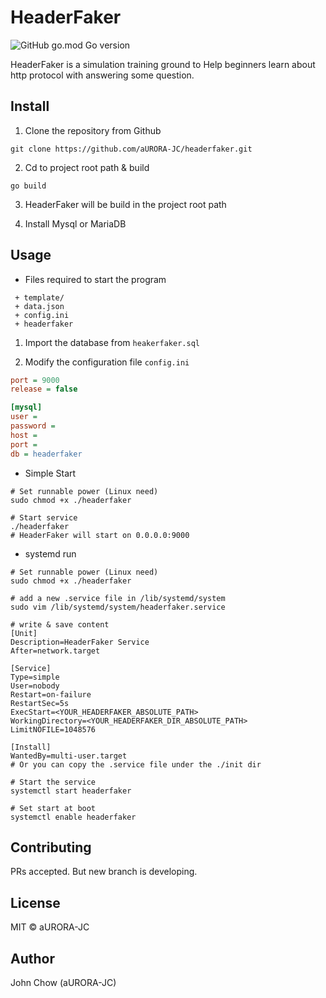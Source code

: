 # HeaderFaker

![GitHub go.mod Go version](https://img.shields.io/github/go-mod/go-version/aURORA-JC/headerfaker?logo=go&style=flat-square)

HeaderFaker is a simulation training ground to Help beginners learn about http protocol with answering some question.

## Install

1. Clone the repository from Github

```shell
git clone https://github.com/aURORA-JC/headerfaker.git
```

2. Cd to project root path & build

```shell
go build
```

3. HeaderFaker will be build in the project root path

4. Install Mysql or MariaDB

## Usage

+ Files required to start the program
```shell
 + template/
 + data.json
 + config.ini
 + headerfaker
```
1. Import the database from `heakerfaker.sql`

3. Modify the configuration file `config.ini`
```ini
port = 9000
release = false

[mysql]
user = 
password = 
host = 
port = 
db = headerfaker
```

+ Simple Start

```shell
# Set runnable power (Linux need)
sudo chmod +x ./headerfaker

# Start service
./headerfaker
# HeaderFaker will start on 0.0.0.0:9000
````

+ systemd run
```shell
# Set runnable power (Linux need)
sudo chmod +x ./headerfaker

# add a new .service file in /lib/systemd/system
sudo vim /lib/systemd/system/headerfaker.service

# write & save content
[Unit]
Description=HeaderFaker Service
After=network.target

[Service]
Type=simple
User=nobody
Restart=on-failure
RestartSec=5s
ExecStart=<YOUR_HEADERFAKER_ABSOLUTE_PATH>
WorkingDirectory=<YOUR_HEADERFAKER_DIR_ABSOLUTE_PATH>
LimitNOFILE=1048576

[Install]
WantedBy=multi-user.target
# Or you can copy the .service file under the ./init dir

# Start the service
systemctl start headerfaker

# Set start at boot
systemctl enable headerfaker
```

## Contributing

PRs accepted. But new branch is developing.

## License

MIT © aURORA-JC

## Author

John Chow (aURORA-JC)